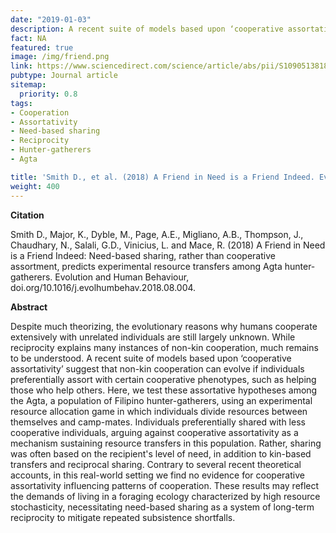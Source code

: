 ```yaml
---
date: "2019-01-03"
description: A recent suite of models based upon ‘cooperative assortativity’ suggest that non-kin cooperation can evolve if individuals preferentially assort with certain cooperative phenotypes, such as helping those who help others. Here, we test these assortative hypotheses among the Agta, a population of Filipino hunter-gatherers, using an experimental resource allocation game in which individuals divide resources between themselves and camp-mates.
fact: NA
featured: true
image: /img/friend.png
link: https://www.sciencedirect.com/science/article/abs/pii/S1090513818301235 
pubtype: Journal article
sitemap:
  priority: 0.8
tags:
- Cooperation
- Assortativity
- Need-based sharing 
- Reciprocity
- Hunter-gatherers
- Agta 

title: 'Smith D., et al. (2018) A Friend in Need is a Friend Indeed. Evolution and Human Behaviour.'
weight: 400
---
```

**Citation**

Smith D., Major, K., Dyble, M., Page, A.E., Migliano, A.B., Thompson, J., Chaudhary, N., Salali, G.D., Vinicius, L. and Mace, R. (2018) A Friend in Need is a Friend Indeed: Need-based sharing, rather than cooperative assortment, predicts experimental resource transfers among Agta hunter-gatherers. Evolution and Human Behaviour, doi.org/10.1016/j.evolhumbehav.2018.08.004.

**Abstract** 

Despite much theorizing, the evolutionary reasons why humans cooperate extensively with unrelated individuals are still largely unknown. While reciprocity explains many instances of non-kin cooperation, much remains to be understood. A recent suite of models based upon ‘cooperative assortativity’ suggest that non-kin cooperation can evolve if individuals preferentially assort with certain cooperative phenotypes, such as helping those who help others. Here, we test these assortative hypotheses among the Agta, a population of Filipino hunter-gatherers, using an experimental resource allocation game in which individuals divide resources between themselves and camp-mates. Individuals preferentially shared with less cooperative individuals, arguing against cooperative assortativity as a mechanism sustaining resource transfers in this population. Rather, sharing was often based on the recipient's level of need, in addition to kin-based transfers and reciprocal sharing. Contrary to several recent theoretical accounts, in this real-world setting we find no evidence for cooperative assortativity influencing patterns of cooperation. These results may reflect the demands of living in a foraging ecology characterized by high resource stochasticity, necessitating need-based sharing as a system of long-term reciprocity to mitigate repeated subsistence shortfalls.

